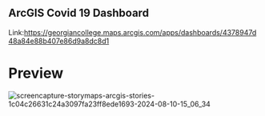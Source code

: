 ## ArcGIS Covid 19 Dashboard

Link:https://georgiancollege.maps.arcgis.com/apps/dashboards/4378947d48a84e88b407e86d9a8dc8d1

# Preview
![screencapture-storymaps-arcgis-stories-1c04c26631c24a3097fa23ff8ede1693-2024-08-10-15_06_34](https://github.com/user-attachments/assets/629c6e85-7a05-44af-ac82-4ffe7d4b8b78)

